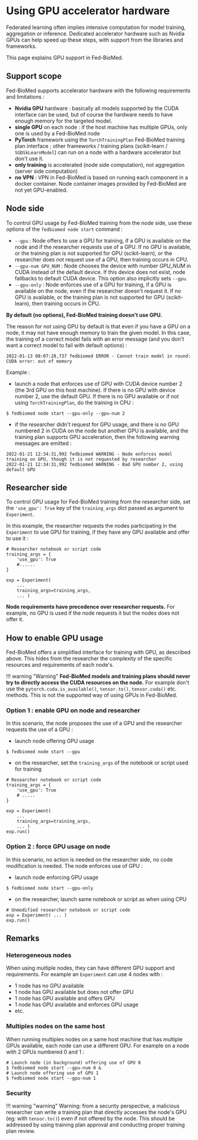 # Using GPU accelerator hardware

Federated learning often implies intensive computation for model training, aggregation or inference.
Dedicated accelerator hardware such as Nvidia GPUs can help speed up these steps, with support from the libraries and frameworks.

This page explains GPU support in Fed-BioMed.


## Support scope

Fed-BioMed supports accelerator hardware with the following requirements and limitations :

* **Nvidia GPU** hardware : basically all models supported by the CUDA interface can be used, but of course the hardware needs to have enough memory for the targeted model.
* **single GPU** on each node : if the host machine has multiple GPUs, only one is used by a Fed-BioMed node
* **PyTorch** framework using the `TorchTrainingPlan` Fed-BioMed training plan interface ; other frameworks / training plans (scikit-learn / `SGDSkLearnModel`) can run on a node with a hardware accelerator but don't use it.
* **only training** is accelerated (node side computation), not aggregation (server side computation)
* **no VPN** : VPN in Fed-BioMed is based on running each component in a docker container. Node container images provided by Fed-BioMed are not yet GPU-enabled.


## Node side

To control GPU usage by Fed-BioMed training from the node side, use these options of the
`fedbiomed node start` command :

* `--gpu` : Node offers to use a GPU for training, if a GPU is available on the node and if the researcher requests use of a GPU. If no GPU is available, or the training plan is not supported for GPU (scikit-learn), or the researcher does not request use of a GPU, then training occurs in CPU.
* `--gpu-num GPU_NUM` : Node chooses the device with number *GPU_NUM* in CUDA instead of the default device. If this device does not exist, node fallbacks to default CUDA device. This option also implicitly sets `--gpu`.
* `--gpu-only` : Node enforces use of a GPU for training, if a GPU is available on the node, even if the researcher doesn't request it. If no GPU is available, or the training plan is not supported for GPU (scikit-learn), then training occurs in CPU.

**By default (no options), Fed-BioMed training doesn't use GPU.**

The reason for not using GPU by default is that even if you have a GPU on a node, it may not have enough memory to train the given model. In this case, the training of a correct model fails with an error message (and you don't want a correct model to fail with default options) :

```shell
2022-01-13 08:07:28,737 fedbiomed ERROR - Cannot train model in round: CUDA error: out of memory
```


Example :

* launch a node that enforces use of GPU with CUDA device number 2 (the 3rd GPU on this host machine). If there is no GPU with device number 2, use the default GPU. If there is no GPU available or if not using `TorchTrainingPlan`, do the training in CPU :
```shell
$ fedbiomed node start --gpu-only --gpu-num 2
```
* if the researcher didn't request for GPU usage, and there is no GPU numbered 2 in CUDA on the node but another GPU is available, and the training plan supports GPU acceleration, then the following warning messages are emitted :
```shell
2022-01-21 12:34:31,992 fedbiomed WARNING - Node enforces model training on GPU, though it is not requested by researcher
2022-01-21 12:34:31,992 fedbiomed WARNING - Bad GPU number 2, using default GPU
```


## Researcher side

To control GPU usage for Fed-BioMed training from the researcher side, set the `'use_gpu': True` key of the `training_args` dict passed as argument to `Experiment`.

In this example, the researcher requests the nodes participating in the `Experiment` to use GPU for training, if they have any GPU available and offer to use it :
```shell
# Researcher notebook or script code
training_args = {
    'use_gpu': True
    #......
}

exp = Experiment(
    ...
    training_args=training_args,
    ... )
```

**Node requirements have precedence over researcher requests.** For example, no GPU is used if the node requests it but the nodes does not offer it.


## How to enable GPU usage

Fed-BioMed offers a simplified interface for training with GPU, as described above. This hides from the researcher the complexity of the specific resources and requirements of each node's.

!!! warning "Warning"
    **Fed-BioMed models and training plans should never try to directly access the CUDA resources on the node.**
    For example don't use the `pytorch.cuda.is_available()`, `tensor.to()`, `tensor.cuda()` etc. methods. This is not
    the supported way of using GPUs in Fed-BioMed.

### Option 1 : enable GPU on node and researcher

In this scenario, the node proposes the use of a GPU and the researcher requests the use of a GPU :

* launch node offering GPU usage
```shell
$ fedbiomed node start --gpu
```

* on the researcher, set the `training_args` of the notebook or script used for training
```shell
# Researcher notebook or script code
training_args = {
    'use_gpu': True
    # .....
}

exp = Experiment(
    ...
    training_args=training_args,
    ... )
exp.run()
```

### Option 2 : force GPU usage on node

In this scenario, no action is needed on the researcher side, no code modification is needed. The node enforces use of GPU :

* launch node enforcing GPU usage
```shell
$ fedbiomed node start --gpu-only
```

* on the researcher, launch same notebook or script as when using CPU
```shell
# Unmodified researcher notebook or script code
exp = Experiment( ... )
exp.run()
```


## Remarks

### Heterogeneous nodes

When using multiple nodes, they can have different GPU support and requirements. For example an `Experiment` can use 4 nodes with :

* 1 node has no GPU available
* 1 node has GPU available but does not offer GPU
* 1 node has GPU available and offers GPU
* 1 node has GPU available and enforces GPU usage
* etc.

### Multiples nodes on the same host

When running multiples nodes on a same host machine that has multiple GPUs available, each node can use a different GPU. For example on a node with 2 GPUs numbered 0 and 1 :
```shell
# Launch node (in background) offering use of GPU 0
$ fedbiomed node start --gpu-num 0 &
# Launch node offering use of GPU 1
$ fedbiomed node start --gpu-num 1
```

### Security

!!! warning "warning"
    Warning: from a security perspective, a malicious researcher can write a training plan that directly accesses
    the node's GPU (eg: with `tensor.to()`) even if not offered by the node. This should be addressed
    by using training plan approval and conducting proper training plan review.

